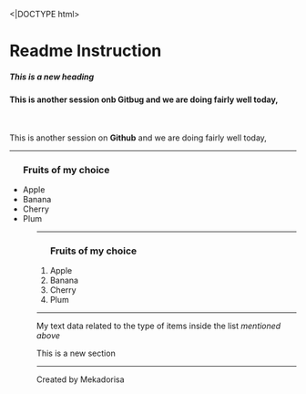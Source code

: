 <|DOCTYPE html>
<html lang="en">
<head>
 <body>
  <h1>Readme Instruction</h1>
 <h5>This is a new heading</h5>
 <h4> This is another session onb Gitbug and we are doing fairly well today,</h4>
 <br>
 <p>This is another session on <b>Github</b> and we are doing fairly well today, </p>
  <hr>
 <ul>
 <H3>Fruits of my choice</H3>
 <li>Apple</li>
 <li>Banana</li>
  <li>Cherry</li>
  <li>Plum</li>
 <ul> 
 <hr>
 <ol>
 <H3>Fruits of my choice</H3>
 <li>Apple</li>
 <li>Banana</li>
 <li>Cherry</li>
 <li>Plum</li>
 </ol>
 <hr>
 <p>My text data related to the type of items inside the list <em> mentioned above </em>
 </p>
 <div>This is a new section</div>
 <hr>
 <footer>Created by Mekadorisa</footer>
 
 
 
 

    
 </body>
</head>
